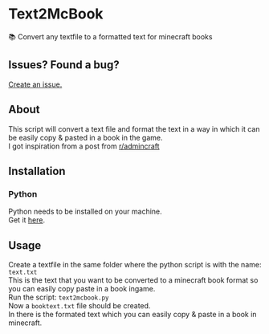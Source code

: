# Text2McBook
📚 Convert any textfile to a formatted text for minecraft books

## Issues? Found a bug? 
[Create an issue.](https://github.com/Neocky/Text2McBook/issues/new/choose) 

## About
This script will convert a text file and format the text in a way in which it can be easily copy & pasted in a book in the game.  
I got inspiration from a post from [r/admincraft](https://www.reddit.com/r/admincraft/)  

## Installation
### Python
Python needs to be installed on your machine.  
Get it [here](https://www.python.org/downloads/).  

## Usage
Create a textfile in the same folder where the python script is with the name: `text.txt`  
This is the text that you want to be converted to a minecraft book format so you can easily copy paste in a book ingame.  
Run the script: `text2mcbook.py`  
Now a `booktext.txt` file should be created.  
In there is the formated text which you can easily copy & paste in a book in minecraft.

